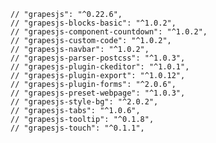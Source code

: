     // "grapesjs": "^0.22.6",
    // "grapesjs-blocks-basic": "^1.0.2",
    // "grapesjs-component-countdown": "^1.0.2",
    // "grapesjs-custom-code": "^1.0.2",
    // "grapesjs-navbar": "^1.0.2",
    // "grapesjs-parser-postcss": "^1.0.3",
    // "grapesjs-plugin-ckeditor": "^1.0.1",
    // "grapesjs-plugin-export": "^1.0.12",
    // "grapesjs-plugin-forms": "^2.0.6",
    // "grapesjs-preset-webpage": "^1.0.3",
    // "grapesjs-style-bg": "^2.0.2",
    // "grapesjs-tabs": "^1.0.6",
    // "grapesjs-tooltip": "^0.1.8",
    // "grapesjs-touch": "^0.1.1",